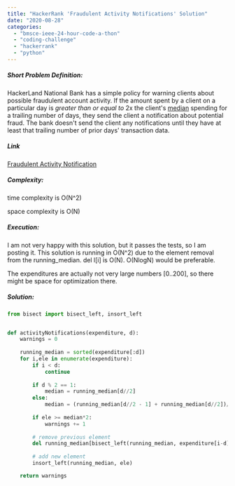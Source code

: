 ```yaml
---
title: "HackerRank 'Fraudulent Activity Notifications' Solution"
date: "2020-08-28"
categories: 
  - "bmsce-ieee-24-hour-code-a-thon"
  - "coding-challenge"
  - "hackerrank"
  - "python"
---
```


##### Short Problem Definition:

HackerLand National Bank has a simple policy for warning clients about possible fraudulent account activity. If the amount spent by a client on a particular day is _greater than or equal to_ 2x the client's [median](https://www.hackerrank.com/external_redirect?to=https://en.wikipedia.org/wiki/Median) spending for a trailing number of days, they send the client a notification about potential fraud. The bank doesn't send the client any notifications until they have at least that trailing number of prior days' transaction data.

##### Link

[Fraudulent Activity Notification](https://www.hackerrank.com/contests/bmsce-ieee-codeathon/challenges/fraudulent-activity-notifications/problem)

##### Complexity:

time complexity is O(N^2)

space complexity is O(N)

##### Execution:

I am not very happy with this solution, but it passes the tests, so I am posting it. This solution is running in O(N^2) due to the element removal from the running\_median. del l\[i\] is O(N). O(NlogN) would be preferable.

The expenditures are actually not very large numbers \[0..200\], so there might be space for optimization there.

##### Solution:

```python
from bisect import bisect_left, insort_left


def activityNotifications(expenditure, d):
    warnings = 0
    
    running_median = sorted(expenditure[:d])
    for i,ele in enumerate(expenditure):
        if i < d:
            continue
                            
        if d % 2 == 1:
            median = running_median[d//2]
        else:
            median = (running_median[d//2 - 1] + running_median[d//2])/float(2)
            
        if ele >= median*2:
            warnings += 1
            
        # remove previous element
        del running_median[bisect_left(running_median, expenditure[i-d])]
        
        # add new element
        insort_left(running_median, ele)

    return warnings
```

